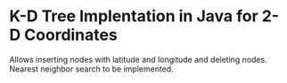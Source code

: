 # K-D Tree Implentation in Java for 2-D Coordinates

Allows inserting nodes with latitude and longitude and deleting nodes. Nearest neighbor search to be implemented.
